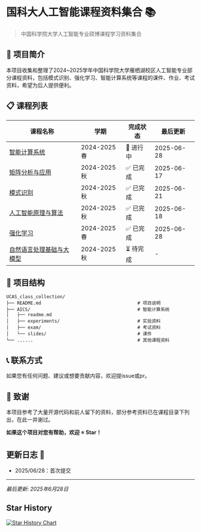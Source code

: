 # 国科大人工智能课程资料集合 📚

> 中国科学院大学人工智能专业硕博课程学习资料集合

## 🎯 项目简介

本项目收集和整理了2024~2025学年中国科学院大学雁栖湖校区人工智能专业部分课程资料，包括模式识别、强化学习、智能计算系统等课程的课件、作业、考试资料，希望为后人提供便利。



## 📋 课程列表

| 课程名称 | 学期 | 完成状态 | 最后更新 |
|---------|------|----------|----------|
| [智能计算系统](./AICS/) | 2024-2025春 | 🚧 进行中 | 2025-06-28 |
| [矩阵分析与应用](./Matrix%20Analysis%20and%20Applications/)| 2024-2025秋 | ✅ 已完成 | 2025-06-17 |
| [模式识别](./Pattern%20Recognition/) | 2024-2025秋 | ✅ 已完成 | 2025-06-21 |
| [人工智能原理与算法](./Principles%20and%20Algorithms%20of%20Artificial%20Intelligence/) | 2024-2025秋 | ✅ 已完成 | 2025-06-18 |
| [强化学习](./Reinforcement%20Learning/) | 2024-2025春 | ✅ 已完成 | 2025-06-28 |
| [自然语言处理基础与大模型](./Natural%20Language%20Processing%20and%20Large%20Language%20Models/) | 2024-2025秋 | ⏳ 待完成 | - |

## 📁 项目结构

```
UCAS_class_collection/
├── README.md                                    # 项目说明
├── AICS/                                        # 智能计算系统
│   ├── readme.md
│   ├── experiments/                             # 实验资料
│   ├── exam/                                    # 考试资料
│   └── slides/                                  # 课件
└── ......                                       # 其他课程资料
```


## 📞 联系方式

如果您有任何问题、建议或想要贡献内容，欢迎提issue或pr。

## 🙏 致谢
本项目参考了大量开源代码和前人留下的资料，部分参考资料已在课程目录下列出，在此一并谢过。




**如果这个项目对您有帮助，欢迎 ⭐ Star！**


## 更新日志 📝
* 2025/06/28：首次提交

---
*最后更新: 2025年6月28日*

## Star History

[![Star History Chart](https://api.star-history.com/svg?repos=PercyHayes/UCAS_class_collection&type=Date)](https://www.star-history.com/#PercyHayes/UCAS_class_collection&Date)
